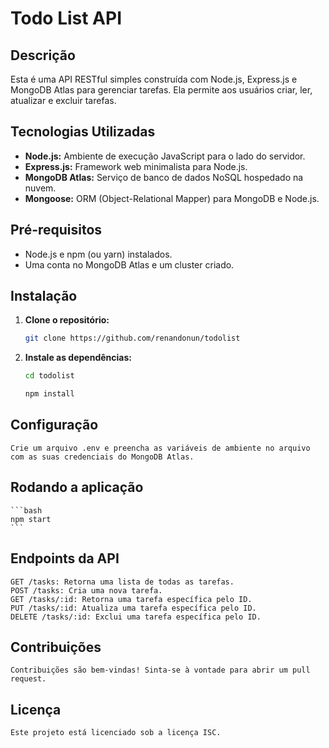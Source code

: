 # Todo List API

## Descrição

Esta é uma API RESTful simples construída com Node.js, Express.js e MongoDB Atlas para gerenciar tarefas. Ela permite aos usuários criar, ler, atualizar e excluir tarefas.

## Tecnologias Utilizadas

* **Node.js:** Ambiente de execução JavaScript para o lado do servidor.
* **Express.js:** Framework web minimalista para Node.js.
* **MongoDB Atlas:** Serviço de banco de dados NoSQL hospedado na nuvem.
* **Mongoose:** ORM (Object-Relational Mapper) para MongoDB e Node.js.

## Pré-requisitos

* Node.js e npm (ou yarn) instalados.
* Uma conta no MongoDB Atlas e um cluster criado.

## Instalação

1. **Clone o repositório:**

   ```bash
   git clone https://github.com/renandonun/todolist
   ```

2. **Instale as dependências:**

   ```bash
   cd todolist
   ```

   ```bash
   npm install
   ```

## Configuração

    Crie um arquivo .env e preencha as variáveis de ambiente no arquivo com as suas credenciais do MongoDB Atlas.

## Rodando a aplicação

    ```bash
    npm start
    ```

## Endpoints da API

    GET /tasks: Retorna uma lista de todas as tarefas.
    POST /tasks: Cria uma nova tarefa.
    GET /tasks/:id: Retorna uma tarefa específica pelo ID.
    PUT /tasks/:id: Atualiza uma tarefa específica pelo ID.
    DELETE /tasks/:id: Exclui uma tarefa específica pelo ID.

## Contribuições

    Contribuições são bem-vindas! Sinta-se à vontade para abrir um pull request.

## Licença

    Este projeto está licenciado sob a licença ISC.
